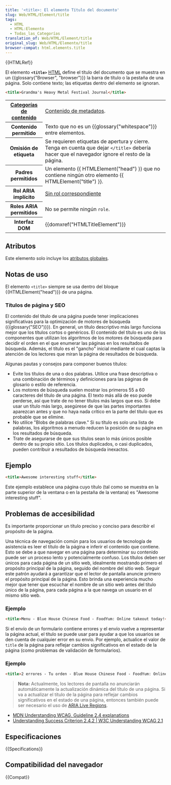 ```yaml
---
title: '<title>: El elemento Título del documento'
slug: Web/HTML/Element/title
tags:
  - HTML
  - HTML:Elemento
  - Todas_las_Categorías
translation_of: Web/HTML/Element/title
original_slug: Web/HTML/Elemento/title
browser-compat: html.elements.title
---
```


{{HTMLRef}}

El elemento **`<title>`** [HTML](/es/docs/Web/HTML) define el título del documento que se muestra en un {{glossary("Browser", "browser")}} la barra de título o la pestaña de una página. Solo contiene texto; las etiquetas dentro del elemento se ignoran.

```html
<title>Grandma's Heavy Metal Festival Journal</title>
```

<table class="properties">
  <tbody>
    <tr>
      <th scope="row">
        <a href="/es/docs/Web/Guide/HTML/Content_categories"
          >Categorías de contenido</a
        >
      </th>
      <td>
        <a href="es/docs/Web/Guide/HTML/Content_categories#contenido_de_metadatos"
          >Contenido de metadatos</a
        >.
      </td>
    </tr>
    <tr>
      <th scope="row">Contenido permitido</th>
      <td>
        Texto que no es un {{glossary("whitespace")}} entre elementos.
      </td>
    </tr>
    <tr>
      <th scope="row">Omisión de etiqueta</th>
      <td>
        Se requieren etiquetas de apertura y cierre. Tenga en cuenta que 
        dejar <code>&#x3C;/title></code> debería hacer que el navegador 
        ignore el resto de la página.
      </td>
    </tr>
    <tr>
      <th scope="row">Padres permitidos</th>
      <td>
        Un elemento {{ HTMLElement("head") }} que no contiene ningún 
        otro elemento {{ HTMLElement("title") }}.
      </td>
    </tr>
    <tr>
      <th scope="row">Rol ARIA implícito</th>
      <td>
        <a href="https://www.w3.org/TR/html-aria/#dfn-no-corresponding-role"
          >Sin rol correspondiente</a
        >
      </td>
    </tr>
    <tr>
      <th scope="row">Roles ARIA permitidos</th>
      <td>No se permite ningún <code>role</code>.</td>
    </tr>
    <tr>
      <th scope="row">Interfaz DOM</th>
      <td>{{domxref("HTMLTitleElement")}}</td>
    </tr>
  </tbody>
</table>

## Atributos

Este elemento solo incluye los [atributos globales](/es/docs/Web/HTML/Global_attributes).

## Notas de uso

El elemento `<title>` siempre se usa dentro del bloque {{HTMLElement("head")}} de una página.

### Títulos de página y SEO

El contenido del título de una página puede tener implicaciones significativas para la optimización de motores de búsqueda ({{glossary("SEO")}}). En general, un título descriptivo más largo funciona mejor que los títulos cortos o genéricos. El contenido del título es uno de los componentes que utilizan los algoritmos de los motores de búsqueda para decidir el orden en el que enumerar las páginas en los resultados de búsqueda. Además, el título es el "gancho" inicial mediante el cual captas la atención de los lectores que miran la página de resultados de búsqueda.

Algunas pautas y consejos para componer buenos títulos:

- Evite los títulos de una o dos palabras. Utilice una frase descriptiva o una combinación de términos y definiciones para las páginas de glosario o estilo de referencia.
- Los motores de búsqueda suelen mostrar los primeros 55 a 60 caracteres del título de una página. El texto más allá de eso puede perderse, así que trate de no tener títulos más largos que eso. Si debe usar un título más largo, asegúrese de que las partes importantes aparezcan antes y que no haya nada crítico en la parte del título que es probable que se elimine.
- No utilice "Blobs de palabras clave." Si su título es solo una lista de palabras, los algoritmos a menudo reducen la posición de su página en los resultados de búsqueda.
- Trate de asegurarse de que sus títulos sean lo más únicos posible dentro de su propio sitio. Los títulos duplicados, o casi duplicados, pueden contribuir a resultados de búsqueda inexactos.

## Ejemplo

```html
<title>Awesome interesting stuff</title>
```

Este ejemplo establece una página cuyo título (tal como se muestra en la parte superior de la ventana o en la pestaña de la ventana) es "Awesome interesting stuff".

## Problemas de accesibilidad

Es importante proporcionar un título preciso y conciso para describir el propósito de la página.

Una técnica de navegación común para los usuarios de tecnología de asistencia es leer el título de la página e inferir el contenido que contiene. Esto se debe a que navegar en una página para determinar su contenido puede ser un proceso lento y potencialmente confuso. Los títulos deben ser únicos para cada página de un sitio web, idealmente mostrando primero el propósito principal de la página, seguido del nombre del sitio web. Seguir este patrón ayudará a garantizar que el lector de pantalla anuncie primero el propósito principal de la página. Esto brinda una experiencia mucho mejor que tener que escuchar el nombre de un sitio web antes del título único de la página, para cada página a la que navega un usuario en el mismo sitio web.

### Ejemplo

```html
<title>Menu - Blue House Chinese Food - FoodYum: Online takeout today!</title>
```

Si el envío de un formulario contiene errores y el envío vuelve a representar la página actual, el título se puede usar para ayudar a que los usuarios se den cuenta de cualquier error en su envío. Por ejemplo, actualice el valor de `title` de la página para reflejar cambios significativos en el estado de la página (como problemas de validación de formularios).


### Ejemplo

```html
<title>2 errores - Tu orden - Blue House Chinese Food - FoodYum: Online takeout today!</title>
```

> **Nota:** Actualmente, los lectores de pantalla no anunciarán automáticamente la actualización dinámica del título de una página. Si va a actualizar el título de la página para reflejar cambios significativos en el estado de una página, entonces también puede ser necesario el uso de [ARIA Live Regions](/en-US/docs/Web/Accessibility/ARIA/ARIA_Live_Regions).

- [MDN Understanding WCAG, Guideline 2.4 explanations](/en-US/docs/Web/Accessibility/Understanding_WCAG/Operable#guideline_2.4_—_navigable_provide_ways_to_help_users_navigate_find_content_and_determine_where_they_are)
- [Understanding Success Criterion 2.4.2 | W3C Understanding WCAG 2.1](https://www.w3.org/WAI/WCAG21/Understanding/page-titled.html)

## Especificaciones

{{Specifications}}

## Compatibilidad del navegador

{{Compat}}